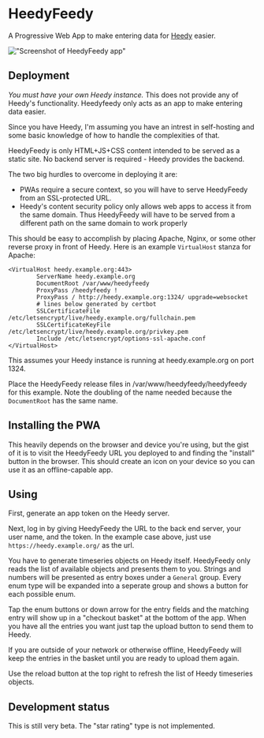 # HeedyFeedy

A Progressive Web App to make entering data for [Heedy](https://heedy.org) easier.

!["Screenshot of HeedyFeedy app"](../../../raw/branch/dev/media/HeedyFeedy.png)

## Deployment

*You must have your own Heedy instance.* This does not provide any of Heedy's
functionality. Heedyfeedy only acts as an app to make entering data easier.

Since you have Heedy, I'm assuming you have an intrest in self-hosting and some
basic knowledge of how to handle the complexities of that.

HeedyFeedy is only HTML+JS+CSS content intended to be served as a static site.
No backend server is required - Heedy provides the backend.

The two big hurdles to overcome in deploying it are:
* PWAs require a secure context, so you will have to serve HeedyFeedy from an
  SSL-protected URL.
* Heedy's content security policy only allows web apps to access it from the same
  domain. Thus HeedyFeedy will have to be served from a different path on the
  same domain to work properly

This should be easy to accomplish by placing Apache, Nginx, or some other reverse 
proxy in front of Heedy. Here is an example `VirtualHost` stanza for Apache:

```
<VirtualHost heedy.example.org:443>
        ServerName heedy.example.org
        DocumentRoot /var/www/heedyfeedy
        ProxyPass /heedyfeedy ! 
        ProxyPass / http://heedy.example.org:1324/ upgrade=websocket
        # lines below generated by certbot
        SSLCertificateFile /etc/letsencrypt/live/heedy.example.org/fullchain.pem
        SSLCertificateKeyFile /etc/letsencrypt/live/heedy.example.org/privkey.pem
        Include /etc/letsencrypt/options-ssl-apache.conf
</VirtualHost>
```

This assumes your Heedy instance is running at heedy.example.org on port 1324.

Place the HeedyFeedy release files in /var/www/heedyfeedy/heedyfeedy for this example.
Note the doubling of the name needed because the `DocumentRoot` has the same name.

## Installing the PWA

This heavily depends on the browser and device you're using, but the gist of it is to visit
the HeedyFeedy URL you deployed to and finding the "install" button in the browser. This should
create an icon on your device so you can use it as an offline-capable app.

## Using

First, generate an app token on the Heedy server.

Next, log in by giving HeedyFeedy the URL to the back end server, your user name, 
and the token. In the example case above, just use `https://heedy.example.org/` as the url.

You have to generate timeseries objects on Heedy itself. HeedyFeedy only reads the
list of available objects and presents them to you. Strings and numbers will be presented
as entry boxes under a `General` group. Every enum type will be expanded into a seperate
group and shows a button for each possible enum.

Tap the enum buttons or down arrow for the entry fields and the matching entry will show 
up in a "checkout basket" at the bottom of the app. When you have all the entries you want
just tap the upload button to send them to Heedy.

If you are outside of your network or otherwise offline, HeedyFeedy will keep the entries
in the basket until you are ready to upload them again.

Use the reload button at the top right to refresh the list of Heedy timeseries objects.

## Development status

This is still very beta. The "star rating" type is not implemented.
